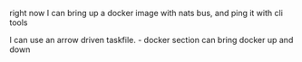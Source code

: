 

right now I can bring up a docker image with nats bus, and ping it with cli tools

I can use an arrow driven taskfile.
	- docker section can bring docker up and down